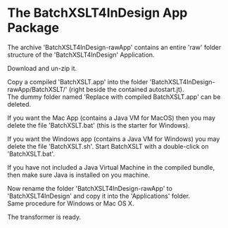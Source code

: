 # The BatchXSLT4InDesign App Package
The archive 'BatchXSLT4InDesign-rawApp' contains an entire 'raw' folder structure of the 'BatchXSLT4InDesign' Application.

Download and un-zip it.

Copy a compiled 'BatchXSLT.app' into the folder 'BatchXSLT4InDesign-rawApp/BatchXSLT/' (right beside the contained autostart.jt).\
The dummy folder named 'Replace with compiled BatchXSLT.app' can be deleted.

If you want the Mac App (contains a Java VM for MacOS) then you may delete the file 'BatchXSLT.bat' (this is the starter for Windows).

If you want the Windows app (contains a Java VM for Windows) you may delete the file 'BatchXSLT.sh'. Start BatchXSLT with a double-click on 'BatchXSLT.bat'.

If you have not included a Java Virtual Machine in the compiled bundle, then make sure Java is installed on you machine.

Now rename the folder 'BatchXSLT4InDesign-rawApp' to 'BatchXSLT4InDesign' and copy it into the 'Applications' folder.\
Same procedure for Windows or Mac OS X.

The transformer is ready.
